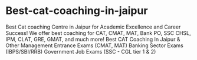 # Best-cat-coaching-in-jaipur
Best Cat coaching Centre in Jaipur for Academic Excellence and Career Success!  We offer best coaching for CAT, CMAT, MAT, Bank PO, SSC CHSL, IPM, CLAT, GRE, GMAT, and much more! Best CAT Coaching In Jaipur &amp; Other Management Entrance Exams (CMAT, MAT) Banking Sector Exams (IBPS/SBI/RRB) Government Job Exams (SSC - CGL tier 1 &amp; 2) 
